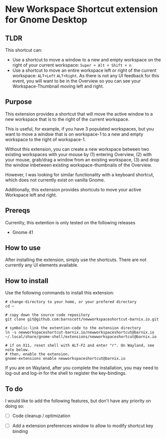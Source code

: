 # New Workspace Shortcut extension for Gnome Desktop

## TLDR
This shortcut can:
- Use a shortcut to move a window to a new and empty workspace on the right of your current workspace: `Super + Alt + Shift + n`
- Use a shortcut to move an entire workspace left or right of the current workspace: `ALT+Left` <or> `ALT+Right`. As there is not any UI feedback for this event, you will want to be in the Overview so you can see your Workspace-Thumbnail moving left and right. 

## Purpose

This extension provides a shortcut that will move the active window to a new workspace that is to the right of the current workspace.

This is useful, for example, if you have 3 populated workspaces, but you want to move a window that is on workspace-1 to a new and empty workspace to the right of workspace-1.

Without this extension, you can create a new workspace between two existing workspaces with your mouse by (1) entering Overview, (2) with your mouse, grab/drag a window from an existing workspace, (3) and drop the window inbetween existing workspace-thumbnails of the Overview.

However, I was looking for similar functionality with a keyboard shortcut, which does not currently exist on vanilla Gnome.

Additionally, this extension provides shortcuts to move your active Workspace left and right.

## Prereqs

Currenlty, this extention is only tested on the following releases

- Gnome 41

## How to use

After installing the extension, simply use the shortcuts. There are not currently any UI elements available.

## How to install

Use the following commands to install this extension:

```
# change-directory to your home, or your prefered directory
cd ~ 

# copy down the source code repository
git clone git@github.com:barnscott/newworkspaceshortcut-barnix.io.git

# symbolic-link the extention-code to the extension directory
ln -s newworkspaceshortcut-barnix.io/newworkspaceshortcut@barnix.io ~/.local/share/gnome-shell/extensions/newworkspaceshortcut@barnix.io

# if on X11, reset shell with ALT-F2 and enter "r". On Wayland, see note below.
# then, enable the extension. 
gnome-extensions enable newworkspaceshortcut@barnix.io
```
If you are on Wayland, after you complete the  installation, you may need to log-out and log-in for the shell to register the key-bindings.

## To do

I would like to add the following features, but don't have any priority on doing so:

- [ ] Code cleanup / optimization
  
- [ ] Add a extension preferences window to allow to modify shortcut key binding
  